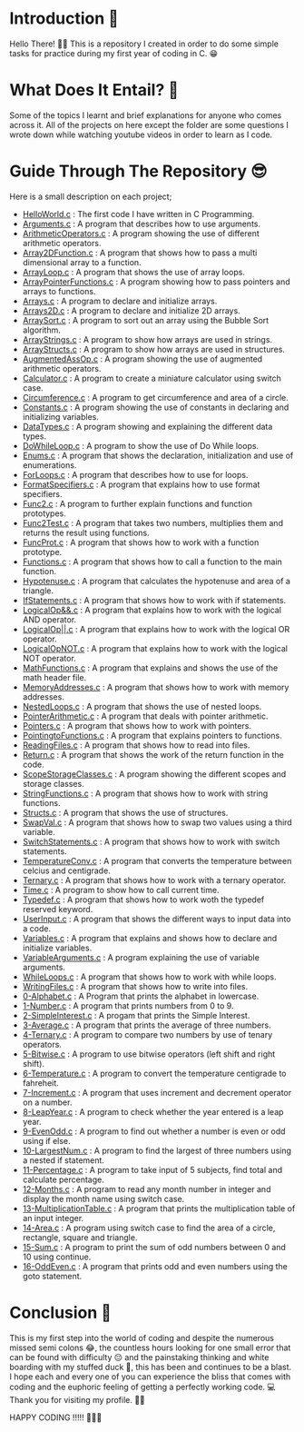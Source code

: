 # Introduction 🛫
Hello There! 👋🏾
This is a repository I created in order to do some simple tasks for practice during my first year of coding in C. 😁

# What Does It Entail? 🧐
Some of the topics I learnt and brief explanations for anyone who comes across it.
All of the projects on here except the folder are some questions I wrote down while watching youtube videos in order to learn as I code.

# Guide Through The Repository 😎
Here is a small description on each project;

* [HelloWorld.c](./HelloWorld.c) : The first code I have written in C Programming.
* [Arguments.c](./Arguments.c) : A program that describes how to use arguments.
* [ArithmeticOperators.c](./ArithmeticOperators.c) : A program showing the use of different arithmetic operators.
* [Array2DFunction.c](./Array2dFunction.c) : A program that shows how to pass a multi dimensional array to a function.
* [ArrayLoop.c](./ArrayLoop.c) : A program that shows the use of array loops.
* [ArrayPointerFunctions.c](./ArrayPointerFunction.c) : A program showing how to pass pointers and arrays to functions.
* [Arrays.c](./Arrays.c) : A program to declare and initialize arrays.
* [Arrays2D.c](./Arrays2D.c) : A program to declare and initialize 2D arrays.
* [ArraySort.c](./ArraySort.c) : A program to sort out an array using the Bubble Sort algorithm.
* [ArrayStrings.c](./ArrayStrings.c) : A program to show how arrays are used in strings.
* [ArrayStructs.c](./ArrayStructs.c) : A program to show how arrays are used in structures.
* [AugmentedAssOp.c](./AugmentedAssOp.c) : A program showing the use of augmented arithmetic operators.
* [Calculator.c](./Calculator.c) : A program to create a miniature calculator using switch case.
* [Circumference.c](./Circumference.c) : A program to get circumference and area of a circle.
* [Constants.c](./Constants.c) : A program showing the use of constants in declaring and initializing variables.
* [DataTypes.c](./DataTypes.c) : A program showing and explaining the different data types.
* [DoWhileLoop.c](./DoWhileLoop.c) : A program to show the use of Do While loops.
* [Enums.c](./Enums.c) : A program that shows the declaration, initialization and use of enumerations.
* [ForLoops.c](./ForLoops.c) : A program that describes how to use for loops.
* [FormatSpecifiers.c](./FormatSpecifiers.c) : A program that explains how to use format specifiers.
* [Func2.c](./Func2.c) : A program to further explain functions and function prototypes.
* [Func2Test.c](./Func2Test.c) : A program that takes two numbers, multiplies them and returns the result using functions.
* [FuncProt.c](./FuncProt.c) : A program that shows how to work with a function prototype.
* [Functions.c](./Functions.c) : A program that shows how to call a function to the main function.
* [Hypotenuse.c](./Hypotenuse.c) : A program that calculates the hypotenuse and area of a triangle.
* [IfStatements.c](./IfStatements.c) : A program that shows how to work with if statements.
* [LogicalOp&&.c](./LogicalOp%26%26.c) : A program that explains how to work with the logical AND operator.
* [LogicalOp||.c](./LogicalOp%7C%7C.c) : A program that explains how to work with the logical OR operator.
* [LogicalOpNOT.c](./LogicalOpNOT.c) : A program that explains how to work with the logical NOT operator.
* [MathFunctions.c](./MathFunctions.c) : A program that explains and shows the use of the math header file.
* [MemoryAddresses.c](./MemoryAddresses.c) : A program that shows how to work with memory addresses.
* [NestedLoops.c](./NestedLoops.c) : A program that shows the use of nested loops.
* [PointerArithmetic.c](./PointerArithmetic.c) : A program that deals with pointer arithmetic.
* [Pointers.c](./Pointers.c) : A program that shows how to work with pointers.
* [PointingtoFunctions.c](./PointingtoFunctions.c) : A program that explains pointers to functions.
* [ReadingFiles.c](./ReadingFiles.c) : A program that shows how to read into files.
* [Return.c](./Return.c) : A program that shows the work of the return function in the code.
* [ScopeStorageClasses.c](./ScopeStorageClass.c) : A program showing the different scopes and storage classes.
* [StringFunctions.c](./StringFunctions.c) : A program that shows how to work with string functions.
* [Structs.c](./Structs.c) : A program that shows the use of structures.
* [SwapVal.c](./SwapVal.c) : A program that shows how to swap two values using a third variable.
* [SwitchStatements.c](./SwitchStatements.c) : A program that shows how to work with switch statements.
* [TemperatureConv.c](./TemperatureConv.c) : A program that converts the temperature between celcius and centigrade.
* [Ternary.c](./Ternary.c) : A program that shows how to work with a ternary operator.
* [Time.c](./Time.c) : A program to show how to call current time.
* [Typedef.c](./Typedef.c) : A program that shows how to work woth the typedef reserved keyword.
* [UserInput.c](./UserInput.c) : A program that shows the different ways to input data into a code.
* [Variables.c](./Variables.c) : A program that explains and shows how to declare and initialize variables.
* [VariableArguments.c](./VariableArguments.c) : A program explaining the use of variable arguments.
* [WhileLoops.c](./WhileLoops.c) : A program that shows how to work with while loops.
* [WritingFiles.c](./WritingFiles.c) : A program that shows how to write into files.
* [0-Alphabet.c](./0-Alphabet.c) : A Program that prints the alphabet in lowercase.
* [1-Number.c](./1-Number.c) : A program that prints numbers from 0 to 9.
* [2-SimpleInterest.c](./2-SimpleInterest.c) : A progam that prints the Simple Interest.
* [3-Average.c](./3-Average.c) : A program that prints the average of three numbers.
* [4-Ternary.c](./4-Ternary.c) : A program to compare two numbers by use of tenary operators.
* [5-Bitwise.c](./5-Bitwise.c) : A program to use bitwise operators (left shift and right shift).
* [6-Temperature.c](./6-Temperature.c) : A program to convert the temperature centigrade to fahreheit.
* [7-Increment.c](./7-Increment.c) : A program that uses increment and decrement operator on a number.
* [8-LeapYear.c](./8-LeapYear.c) : A program to check whether the year entered is a leap year.
* [9-EvenOdd.c](./9-EvenOdd.c) : A program to find out whether a number is even or odd using if else.
* [10-LargestNum.c](./10-LargestNum.c) : A program to find the largest of three numbers using a nested if statement.
* [11-Percentage.c](./11-Percentage.c) : A program to take input of 5 subjects, find total and calculate percentage.
* [12-Months.c](./12-Months.c) : A program to read any month number in integer and display the month name using switch case.
* [13-MultiplicationTable.c](./13-MultiplicationTable.c) : A program that prints the multiplication table of an input integer.
* [14-Area.c](./14-Area.c) : A program using switch case to find the area of a circle, rectangle, square and triangle.
* [15-Sum.c](./15-Sum.c) : A program to print the sum of odd numbers between 0 and 10 using continue.
* [16-OddEven.c](./16-OddEven.c) : A program that prints odd and even numbers using the goto statement.

# Conclusion 🏁
This is my first step into the world of coding and despite the numerous missed semi colons 😂, the countless hours looking for one small error that can be found with difficulty 😔 and the painstaking thinking and white boarding with my stuffed duck 🌚, this has been and continues to be a blast.
I hope each and every one of you can experience the bliss that comes with coding and the euphoric feeling of getting a perfectly working code. 💻
Thank you for visiting my profile. 🙏🏾

HAPPY CODING !!!!! 🎉🎉🎉